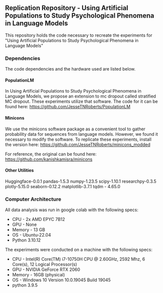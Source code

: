 ## Replication Repository - Using Artificial Populations to Study Psychological Phenomena in Language Models

This repository holds the code necessary to recreate the experiments for "Using Artificial Populations to Study Psychological Phenomena in Language Models"

### Dependencies

The code dependencies and the hardware used are listed below.

#### PopulationLM

In Using Artificial Populations to Study Psychological Phenomena in Language Models, we propose an extension to mc dropout called stratified MC dropout. These experiments utilize that software. The code for it can be found here: https://github.com/JesseTNRoberts/PopulationLM

#### Minicons

We use the minicons software package as a convenient tool to gather probability data for sequences from language models. However, we found it necessary to modify the software. To replicate these experiments, install the version here: https://github.com/JesseTNRoberts/minicons_modded

For reference, the original can be found here: https://github.com/kanishkamisra/minicons

#### Other Utilities

Huggingface-0.0.1
pandas-1.5.3
numpy-1.23.5
scipy-1.10.1
researchpy-0.3.5
plotly-5.15.0
seaborn-0.12.2
matplotlib-3.7.1
tqdm - 4.65.0

### Computer Architecture

All data analysis was run in google colab with the following specs:
- CPU - 2x AMD EPYC 7B12
- GPU - None
- Memory - 13 GB
- OS - Ubuntu-22.04
- Python 3.10.12


The experiments were conducted on a machine with the following specs:
- CPU - Intel(R) Core(TM) i7-10750H CPU @ 2.60GHz, 2592 Mhz, 6 Core(s), 12 Logical Processor(s)
- GPU - NVIDIA GeForce RTX 2060
- Memory - 16GB (physical)
- OS - Windows 10 Version 10.0.19045 Build 19045
- python 3.9.5


